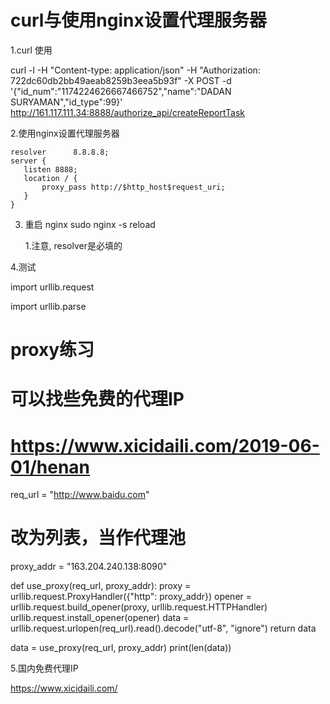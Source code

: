 # curl与使用nginx设置代理服务器

1.curl 使用

curl -l -H "Content-type: application/json" -H "Authorization: 722dc60db2bb49aeab8259b3eea5b93f" -X POST -d '{"id_num":"1174224626667466752","name":"DADAN SURYAMAN","id_type":99}' http://161.117.111.34:8888/authorize_api/createReportTask


2.使用nginx设置代理服务器

    resolver      8.8.8.8;
    server {
       listen 8888;
       location / {
           proxy_pass http://$http_host$request_uri;
       }
    }
    
3. 重启 nginx sudo nginx -s reload

   1.注意, resolver是必填的

4.测试

import urllib.request

import urllib.parse
#  proxy练习


# 可以找些免费的代理IP
# https://www.xicidaili.com/2019-06-01/henan

req_url = "http://www.baidu.com"
# 改为列表，当作代理池
proxy_addr = "163.204.240.138:8090"


def use_proxy(req_url, proxy_addr):
    proxy = urllib.request.ProxyHandler({"http": proxy_addr})
    opener = urllib.request.build_opener(proxy, urllib.request.HTTPHandler)
    urllib.request.install_opener(opener)
    data = urllib.request.urlopen(req_url).read().decode("utf-8", "ignore")
    return data

data = use_proxy(req_url, proxy_addr)
print(len(data))



5.国内免费代理IP

  https://www.xicidaili.com/
  
